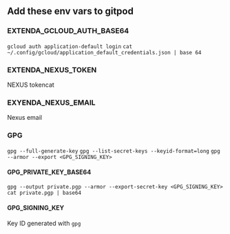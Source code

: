 ## Add these env vars to gitpod

### EXTENDA_GCLOUD_AUTH_BASE64

`gcloud auth application-default login`
`cat ~/.config/gcloud/application_default_credentials.json | base 64`

### EXTENDA_NEXUS_TOKEN
NEXUS tokencat 

### EXYENDA_NEXUS_EMAIL
Nexus email

### GPG
`gpg --full-generate-key`
`gpg --list-secret-keys --keyid-format=long`
`gpg --armor --export <GPG_SIGNING_KEY>`

#### GPG_PRIVATE_KEY_BASE64
`gpg --output private.pgp --armor --export-secret-key <GPG_SIGNING_KEY>`
`cat private.pgp | base64`

#### GPG_SIGNING_KEY
Key ID generated with `gpg`